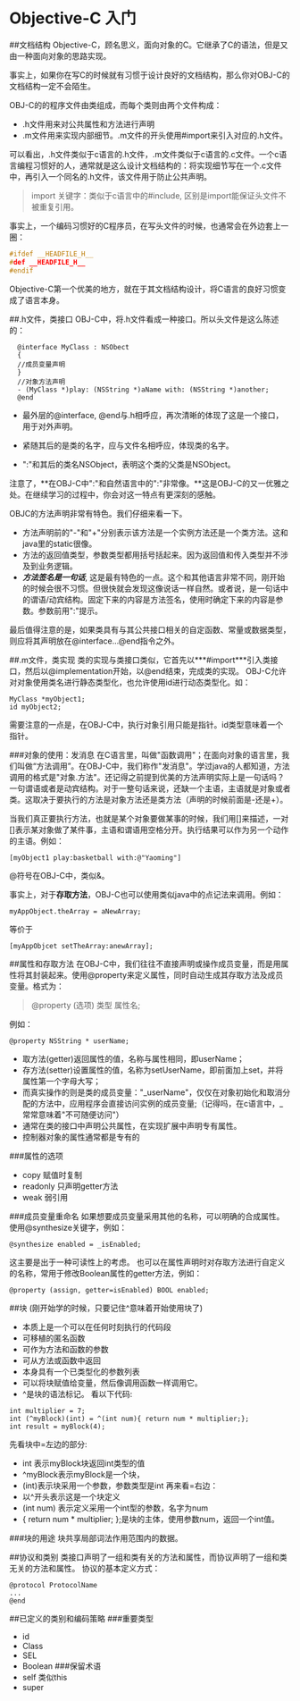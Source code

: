 Objective-C 入门
====

##文档结构
Objective-C，顾名思义，面向对象的C。它继承了C的语法，但是又由一种面向对象的思路实现。

事实上，如果你在写C的时候就有习惯于设计良好的文档结构，那么你对OBJ-C的文档结构一定不会陌生。

OBJ-C的的程序文件由类组成，而每个类则由两个文件构成：
- .h文件用来对公共属性和方法进行声明
- .m文件用来实现内部细节。.m文件的开头使用#import来引入对应的.h文件。

可以看出，.h文件类似于c语言的.h文件，.m文件类似于c语言的.c文件。一个c语言编程习惯好的人，通常就是这么设计文档结构的：将实现细节写在一个.c文件中，再引入一个同名的.h文件，该文件用于防止公共声明。

>import 关键字：类似于c语言中的#include, 区别是import能保证头文件不被重复引用。

事实上，一个编码习惯好的C程序员，在写头文件的时候，也通常会在外边套上一圈：

```c
#ifdef __HEADFILE_H__
#def __HEADFILE_H__
#endif
```

Objective-C第一个优美的地方，就在于其文档结构设计，将C语言的良好习惯变成了语言本身。

##.h文件，类接口
OBJ-C中，将.h文件看成一种接口。所以头文件是这么陈述的：
```objc
  @interface MyClass : NSObect
  {
  //成员变量声明
  }
  //对象方法声明
  - (MyClass *)play: (NSString *)aName with: (NSString *)another;
  @end
```
- 最外层的@interface, @end与.h相呼应，再次清晰的体现了这是一个接口，用于对外声明。

- 紧随其后的是类的名字，应与文件名相呼应，体现类的名字。

- ":"和其后的类名NSObject，表明这个类的父类是NSObject。

注意了，**在OBJ-C中":"和自然语言中的":"非常像。**这是OBJ-C的又一优雅之处。在继续学习的过程中，你会对这一特点有更深刻的感触。

OBJC的方法声明非常有特色。我们仔细来看一下。
- 方法声明前的"-"和"+"分别表示该方法是一个实例方法还是一个类方法。这和java里的static很像。
- 方法的返回值类型，参数类型都用括号括起来。因为返回值和传入类型并不涉及到业务逻辑。
- ***方法签名是一句话***, 这是最有特色的一点。这个和其他语言非常不同，刚开始的时候会很不习惯。但很快就会发现这像说话一样自然。或者说，是一句话中的谓语/动宾结构。固定下来的内容是方法签名，使用时确定下来的内容是参数。参数前用":"提示。

最后值得注意的是，如果类具有与其公共接口相关的自定函数、常量或数据类型，则应将其声明放在@interface...@end指令之外。

##.m文件，类实现
类的实现与类接口类似，它首先以***#import***引入类接口，然后以@implementation开始，以@end结束，完成类的实现。
OBJ-C允许对对象使用类名进行静态类型化，也允许使用id进行动态类型化。如：
```objc
MyClass *myObject1;
id myObject2;
```
需要注意的一点是，在OBJ-C中，执行对象引用只能是指针。id类型意味着一个指针。

###对象的使用：发消息
在C语言里，叫做"函数调用"；在面向对象的语言里，我们叫做“方法调用”。在OBJ-C中，我们称作"发消息"。学过java的人都知道，方法调用的格式是"对象.方法"。还记得之前提到优美的方法声明实际上是一句话吗？一句谓语或者是动宾结构。对于一整句话来说，还缺一个主语，主语就是对象或者类。这取决于要执行的方法是对象方法还是类方法（声明的时候前面是-还是+）。

当我们真正要执行方法，也就是某个对象要做某事的时候，我们用[]来描述，一对[]表示某对象做了某件事，主语和谓语用空格分开。执行结果可以作为另一个动作的主语。例如：
```objc
[myObject1 play:basketball with:@"Yaoming"]
```
@符号在OBJ-C中，类似&。

事实上，对于**存取方法**，OBJ-C也可以使用类似java中的点记法来调用。例如：
```objc
myAppObject.theArray = aNewArray;
```
等价于
```objc
[myAppObjcet setTheArray:anewArray];
```

##属性和存取方法
在OBJ-C中，我们往往不直接声明或操作成员变量，而是用属性将其封装起来。使用@property来定义属性，同时自动生成其存取方法及成员变量。格式为：

> @property (选项) 类型 属性名;

例如：

```objc
@property NSString * userName;
```

- 取方法(getter)返回属性的值，名称与属性相同，即userName；
- 存方法(setter)设置属性的值，名称为setUserName，即前面加上set，并将属性第一个字母大写；
- 而真实操作的则是类的成员变量："\_userName"，仅仅在对象初始化和取消分配的方法中，应用程序会直接访问实例的成员变量;（记得吗，在c语言中，\_常常意味着"不可随便访问"）
- 通常在类的接口中声明公共属性，在实现扩展中声明专有属性。
- 控制器对象的属性通常都是专有的

###属性的选项
- copy 赋值时复制
- readonly 只声明getter方法
- weak 弱引用

###成员变量重命名
如果想要成员变量采用其他的名称，可以明确的合成属性。使用@synthesize关键字，例如：
```objc
@synthesize enabled = _isEnabled;
```
这主要是出于一种可读性上的考虑。
也可以在属性声明时对存取方法进行自定义的名称，常用于修改Boolean属性的getter方法，例如：
```objc
@property (assign, getter=isEnabled) BOOL enabled;
```
##块 (刚开始学的时候，只要记住^意味着开始使用块了)
- 本质上是一个可以在任何时刻执行的代码段
- 可移植的匿名函数
- 可作为方法和函数的参数
- 可从方法或函数中返回
- 本身具有一个已类型化的参数列表
- 可以将块赋值给变量，然后像调用函数一样调用它。
- ^是块的语法标记。
看以下代码:

```objc
int multiplier = 7;
int (^myBlock)(int) = ^(int num){ return num * multiplier;};
int result = myBlock(4);
```
先看块中=左边的部分:
- int 表示myBlock块返回int类型的值
- ^myBlock表示myBlock是一个块，
- (int)表示块采用一个参数，参数类型是int
再来看=右边：
- 以^开头表示这是一个块定义
- (int num) 表示定义采用一个int型的参数，名字为num
- { return num * multiplier; };是块的主体，使用参数num，返回一个int值。

###块的用途
块共享局部词法作用范围内的数据。

##协议和类别
类接口声明了一组和类有关的方法和属性，而协议声明了一组和类无关的方法和属性。
协议的基本定义方式：
```objc
@protocol ProtocolName
...
@end
```

##已定义的类别和编码策略
###重要类型
- id
- Class
- SEL
- Boolean
###保留术语
- self 类似this
- super
